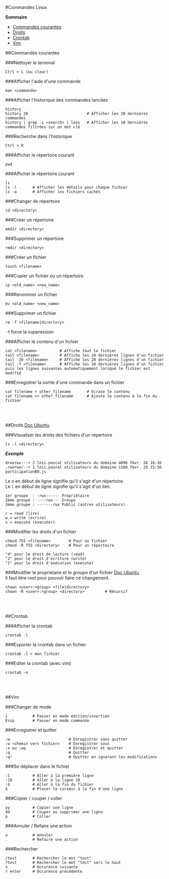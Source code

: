 #Commandes Linux  

**Sommaire**

* [Commandes courantes](#commandes-courantes)
* [Droits](#droits)
* [Crontab](#crontab)
* [Vim](#vim)

##Commandes courantes

###Nettoyer le terminal
```
Ctrl + L (ou clear)
```

###Afficher l'aide d'une commande
```
man <commande>
```

###Afficher l'historique des commandes lancées
```
history
history 20                          # Afficher les 20 dernières commandes
history | grep -i <search> | less   # Afficher les 10 dernières commandes filtrées sur un mot clé
```

###Recherche dans l'historique
```
Ctrl + R
```

###Afficher le répertoire courant
```
pwd
```

###Afficher le répertoire courant
```
ls
ls -l       # Afficher les détails pour chaque fichier
ls -a       # Afficher les fichiers cachés
```

###Changer de répertoire
```
cd <directory>
```

###Créer un répertoire
```
mkdir <directory>
```

###Supprimer un répertoire
```
rmdir <directory>
```

###Créer un fichier
```
touch <filename>
```

###Copier un fichier ou un répertoire
```
cp <old_name> <new_name>
```

###Renommer un fichier
```
mv <old_name> <new_name>
```

###Supprimer un fichier
```
rm -f <filename|directory>
```
`-f` force la suppression

###Afficher le contenu d'un fichier
```
cat <filename>          # Affiche tout le fichier
tail <filename>         # Affiche les 10 dernières lignes d'un fichier
tail -20 <filename>     # Affiche les 20 dernières lignes d'un fichier
tail -f <filename>      # Affiche les 10 dernières lignes d'un fichier puis les lignes suivantes automatiquement lorsque le fichier est modifié
```

###Enregistrer la sortie d'une commande dans un fichier
```
cat filename > other_filename       # Ecrase le contenu
cat filename >> other_filename      # Ajoute le contenu à la fin du fichier
```

<br><br>

##Droits
[Doc Ubuntu](https://doc.ubuntu-fr.org/droits "Doc Ubuntu")

###Visualiser les droits des fichiers d'un répertoire
```
ls -l <directory>
```

***Exemple***
```
drwxrwx---+ 2 loic.pascal utilisateurs du domaine 4096 févr. 26 16:16
-rwxrwxr--+ 1 loic.pascal utilisateurs du domaine 1160 févr. 26 15:56 participationBO.js
```

Le `d` en début de ligne signifie qu'il s'agit d'un répertoire.  
Le `l` en début de ligne signifie qu'il s'agit d'un lien.  

```
1er groupe  : -rwx------ Propriétaire
2ème groupe : ----rwx--- Groupe
3ème groupe : -------rwx Public (autres utilisateurs)

r = read (lire)
w = write (écrire)
x = execute (executer) 
```

###Modifier les droits d'un fichier
```
chmod 755 <filename>        # Pour un fichier
chmod -R 755 <directory>    # Pour un répertoire
```

```
"4" pour le droit de lecture (read)
"2" pour le droit d'écriture (write)
"1" pour le droit d'exécution (execute)
```

###Modifier le propriétaire et le groupe d'un fichier
[Doc Ubuntu](https://doc.ubuntu-fr.org/permissions "Doc Ubuntu")  
Il faut être root pour pouvoir faire ce changement.
```
chown <user>:<group> <file|directory>
chown -R <user>:<group> <directory>         # Récursif
```

<br><br>

##Crontab

###Afficher la crontab
```
crontab -l
```

###Exporter la crontab dans un fichier
```
crontab -l > mon_fichier
```

###Editer la crontab (avec vim)
```
crontab -e
```

<br><br>

##Vim

###Changer de mode
```
i           # Passer en mode édition/insertion
Escp        # Passer en mode commande
```

###Enregistrer et quitter
```
:w                          # Enregistrer sans quitter
:w <chemin vers fichier>    # Enregistrer sous
:x ou :wq                   # Enregistrer et quitter
:q                          # Quitter
:q!                         # Quitter en ignorant les modifications
```

###Se déplacer dans le fichier
```
:1          # Aller à la première ligne
:10         # Aller à la ligne 10
:$          # Aller à la fin du fichier
$           # Placer le curseur à la fin d'une ligne
```

###Copier / couper / coller
```
yy          # Copier une ligne
dd          # Couper ou supprimer une ligne
p           # Coller
```

###Annuler / Refaire une action
```
u           # Annuler
.           # Refaire une action
```

###Rechercher
```
/test       # Rechercher le mot "test"
?test       # Rechercher le mot "test" vers le haut
n           # Occurence suivante
? enter     # Occurence précédente
```